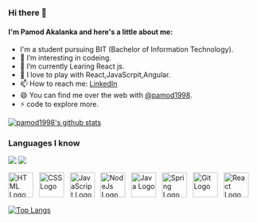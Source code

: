 ### Hi there 👋

#### I'm Pamod Akalanka and here's a little about me:

- I'm a student pursuing BIT (Bachelor of Information Technology).
- 🔭 I’m interesting in codeing.
- 🌱 I’m currently Learing React js.
- 🤔 I love to play with React,JavaScrpit,Angular.
- 📫 How to reach me: [LinkedIn](https://www.linkedin.com/in/pamod-akalanka/)
- 😄 You can find me over the web with [@pamod1998](https://www.google.com/search?q=pamod1998).
- ⚡ code to explore more.

[![pamod1998's github stats](https://github-readme-stats.vercel.app/api?username=pamod1998&count_private=true&show_icons=true&theme=tokyonight&hide=stars,issues)](https://github.com/anuraghazra/github-readme-stats)

### Languages I know

<img src="https://img.shields.io/badge/java-%23ED8B00.svg?&style=for-the-badge&logo=java&logoColor=white"/> <img src="https://img.shields.io/badge/javascript%20-%2314354C.svg?&style=for-the-badge&logo=javascript&logoColor=white"/>

<img src="https://cdn.worldvectorlogo.com/logos/html-1.svg" alt="HTML Logo" width="50" height="50"/>&nbsp;&nbsp;&nbsp;<img src="https://cdn.worldvectorlogo.com/logos/css-3.svg" alt="CSS Logo" width="50" height="50"/>&nbsp;&nbsp;&nbsp;<img src="https://cdn.worldvectorlogo.com/logos/logo-javascript.svg" alt="JavaScript Logo" width="50" height="50"/>&nbsp;&nbsp;&nbsp;<img src="https://cdn.worldvectorlogo.com/logos/nodejs.svg" alt="NodeJs Logo" width="50" height="50"/>&nbsp;&nbsp;&nbsp;<img src="https://cdn.worldvectorlogo.com/logos/java-4.svg" alt="Java Logo" width="50" height="50"/>&nbsp;&nbsp;&nbsp;<img src="https://cdn.worldvectorlogo.com/logos/spring-3.svg" alt="Spring Logo" width="50" height="50"/>&nbsp;&nbsp;&nbsp;<img src="https://cdn.worldvectorlogo.com/logos/git.svg" alt="Git Logo" width="50" height="50"/>&nbsp;&nbsp;&nbsp;<img src="https://cdn.worldvectorlogo.com/logos/react-2.svg" alt="React Logo" width="50" height="50"/>

[![Top Langs](https://github-readme-stats.vercel.app/api/top-langs/?username=pamod1998&layout=compact&theme=react)](https://github.com/anuraghazra/github-readme-stats)
